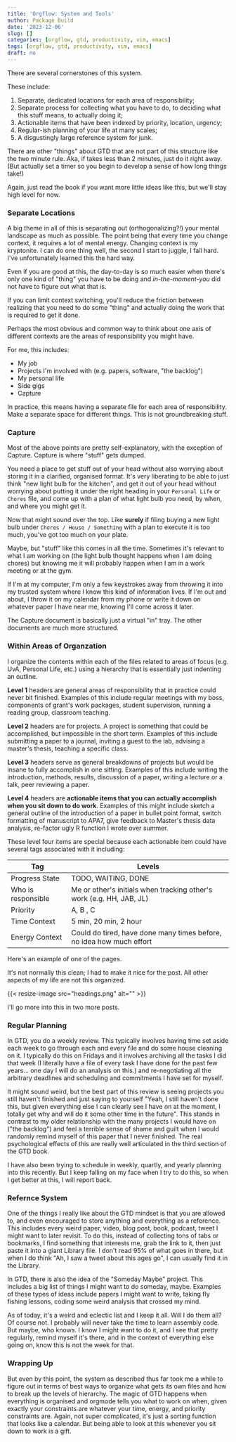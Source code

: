 ```yaml
---
title: 'Orgflow: System and Tools'
author: Package Build
date: '2023-12-06'
slug: []
categories: [orgflow, gtd, productivity, vim, emacs]
tags: [orgflow, gtd, productivity, vim, emacs]
draft: no
---
```


There are several cornerstones of this system. 

These include: 

1. Separate, dedicated locations for each area of responsibility;
2. Separate process for collecting what you have to do, to deciding what this stuff means, to actually doing it;
3. Actionable items that have been indexed by priority, location, urgency;
4. Regular-ish planning of your life at many scales;
5. A disgustingly large reference system for junk.

There are other "things" about GTD that are not part of this structure like the two minute rule.
Aka, if takes less than 2 minutes, just do it right away.
(But actually set a timer so you begin to develop a sense of how long things take!)

Again, just read the book if you want more little ideas like this, but we'll stay high level for now. 

### Separate Locations

A big theme in all of this is separating out (orthogonalizing?!) your mental landscape as much as possible.
The point being that every time you change context, it requires a lot of mental energy.
Changing context is my kryptonite.
I can do one thing well, the second I start to juggle, I fail hard.
I've unfortunately learned this the hard way.

Even if you are good at this, the day-to-day is so much easier when there's only one kind of "thing" you have to be doing and _in-the-moment-you_ did not have to figure out what that is.

If you can limit context switching, you'll reduce the friction between realizing that you need to do some "thing" and actually doing the work that is required to get it done. 

Perhaps the most obvious and common way to think about one axis of different contexts are the areas of responsibility you might have.

For me, this includes:

- My job
- Projects I'm involved with (e.g. papers, software, "the backlog")
- My personal life 
- Side gigs 
- Capture

In practice, this means having a separate file for each area of responsibility.
Make a separate space for different things. 
This is not groundbreaking stuff.

### Capture

Most of the above points are pretty self-explanatory, with the exception of Capture.
Capture is where "stuff" gets dumped.

You need a place to get stuff out of your head without also worrying about storing it in a clarified, organised format. 
It's very liberating to be able to just think "new light bulb for the kitchen", and get it out of your head without worrying about putting it under the right heading in your `Personal Life` or `Chores` file, and come up with a plan of what light bulb you need, by when, and where you might get it.

Now that might sound over the top.
Like **surely** if filing buying a new light bulb under `Chores / House / Something` with a plan to execute it is too much, you've got too much on your plate.

Maybe, but "stuff" like this comes in all the time.
Sometimes it's relevant to what I am working on (the light bulb thought happens when I am doing chores) but knowing me it will probably happen when I am in a work meeting or at the gym.

If I'm at my computer, I'm only a few keystrokes away from throwing it into my trusted system where I know this kind of information lives.
If I'm out and about, I throw it on my calendar from my phone or write it down on whatever paper I have near me, knowing I'll come across it later. 

The Capture document is basically just a virtual "in" tray. 
The other documents are much more structured.

### Within Areas of Organzation 

I organize the contents within each of the files related to areas of focus (e.g. UvA, Personal Life, etc.) using a hierarchy that is essentially just indenting an outline.

**Level 1** headers are general areas of responsibility that in practice could never bit finished.
Examples of this include regular meetings with my boss, components of grant's work packages, student supervision, running a reading group, classroom teaching. 

**Level 2** headers are for projects. 
A project is something that could be accomplished, but impossible in the short term.
Examples of this include submitting a paper to a journal, inviting a guest to the lab, advising a master's thesis, teaching a specific class. 

**Level 3** headers serve as general breakdowns of projects but would be insane to fully accomplish in one sitting.
Examples of this include writing the introduction, methods, results, discussion of a paper, writing a lecture or a talk, peer reviewing a paper. 

**Level 4** headers are **actionable items that you can actually accomplish when you sit down to do work**.
Examples of this might include sketch a general outline of the introduction of a paper in bullet point format, switch formatting of manuscript to APA7, give feedback to Master's thesis data analysis, re-factor ugly R function I wrote over summer. 

These level four items are special because each actionable item could have several tags associated with it including:

| Tag                       | Levels                                                              |
|---------------------------|---------------------------------------------------------------------|
| Progress State            | TODO, WAITING, DONE                                                 |
| Who is responsible        | Me or other's initials when tracking other's work (e.g. HH, JAB, JL)|
| Priority                  | A, B , C                                                            |
| Time Context              | 5 min, 20 min, 2 hour                                               |
| Energy Context            | Could do tired, have done many times before, no idea how much effort|


Here's an example of one of the pages. 

It's not normally this clean; I had to make it nice for the post.
All other aspects of my life are not this organized. 

{{< resize-image src="headings.png" alt="" >}}

I'll go more into this in two more posts.

### Regular Planning

In GTD, you do a weekly review. 
This typically involves having time set aside each week to go through each and every file and do some house cleaning on it.
I typically do this on Fridays and it involves archiving all the tasks I did that week (I literally have a file of every task I have done for the past few years... one day I will do an analysis on this.) and re-negotiating all the arbitrary deadlines and scheduling and commitments I have set for myself.

It might sound weird, but the best part of this review is seeing projects you still haven't finished and just saying to yourself "Yeah, I still haven't done this, but given everything else I can clearly see I have on at the moment, I totally get why and will do it some other time in the future".
This stands in contrast to my older relationship with the many projects I would have on ("the backlog") and feel a terrible sense of shame and guilt when I would randomly remind myself of this paper that I never finished.
The real psychological effects of this are really well articulated in the third section of the GTD book.

I have also been trying to schedule in weekly, quartly, and yearly planning into this recently.
But I keep falling on my face when I try to do this, so when I get better at this, I will report back.

### Refernce System 

One of the things I really like about the GTD mindset is that you are allowed to, and even encouraged to store anything and everything as a reference.
This includes every weird paper, video, blog post, book, podcast, tweet I might want to later revisit.
To do this, instead of collecting tons of tabs or bookmarks, I find something that interests me, grab the link to it, then just paste it into a giant Library file.
I don't read 95% of what goes in there, but when I do think "Ah, I saw a tweet about this ages go", I can usually find it in the Library.

In GTD, there is also the idea of the "Someday Maybe" project.
This includes a big list of things I might want to do someday, maybe.
Examples of these types of ideas include papers I might want to write, taking fly fishing lessons, coding some weird analysis that crossed my mind.

As of today, it's a weird and eclectic list and I keep it all.
Will I do them all?
Of course not.
I probably will never take the time to learn assembly code.
But maybe, who knows.
I know I might want to do it, and I see that pretty regularly, remind myself it's there, and in the context of everything else going on, know this is not the week for that. 

### Wrapping Up

But even by this point, the system as described thus far took me a while to figure out in terms of best ways to organize what gets its own files and how to break up the levels of hierarchy.
The magic of GTD happens when everything is organised and orgmode tells you what to work on when, given exactly your constraints are whatever your time, energy, and priority constraints are.
Again, not super complicated, it's just a sorting function that looks like a calendar.
But being able to look at this whenever you sit down to work is a gift.

